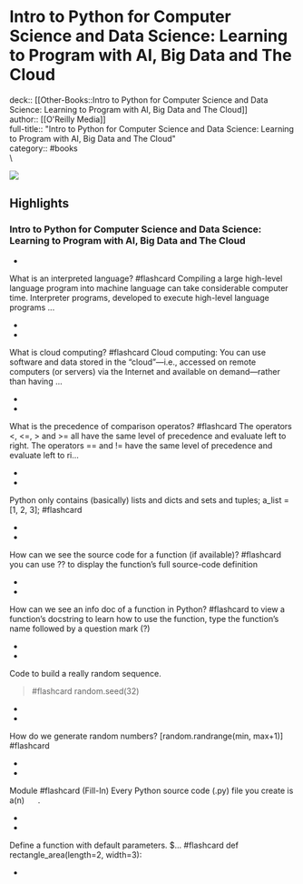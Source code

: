 # Intro to Python for Computer Science and Data Science: Learning to Program with AI, Big Data and The Cloud

deck:: [[Other-Books::Intro to Python for Computer Science and Data Science: Learning to Program with AI, Big Data and The Cloud]]\
author:: [[O'Reilly Media]]\
full-title:: "Intro to Python for Computer Science and Data Science: Learning to Program with AI, Big Data and The Cloud"\
category:: #books\
\

![](https://readwise-assets.s3.amazonaws.com/static/images/article4.6bc1851654a0.png)

## Highlights
### Intro to Python for Computer Science and Data Science: Learning to Program with AI, Big Data and The Cloud
- 
 What is an interpreted language? #flashcard 
    Compiling a large high-level language program into machine language can take considerable computer time. Interpreter programs, developed to execute high-level language programs ...

    
-
- 
 What is cloud computing? #flashcard 
    Cloud computing: You can use software and data stored in the “cloud”—i.e., accessed on remote computers (or servers) via the Internet and available on demand—rather than having ...

    
-
- 
 What is the precedence of comparison operatos? #flashcard 
    The operators <, <=, > and >= all have the same level of precedence and evaluate left to right. The operators == and != have the same level of precedence and evaluate left to ri...
     

    
-
- 

Python only contains (basically) lists and dicts and sets and tuples; a_list = [1, 2, 3]; #flashcard 


    
-
- 
 How can we see the source code for a function (if available)? #flashcard 
    you can use ?? to display the function’s full source-code definition
     

    
-
- 
 How can we see an info doc of a function in Python? #flashcard 
    to view a function’s docstring to learn how to use the function, type the function’s name followed by a question mark (?)
     

    
-
- 
 Code to build a really random sequence. 
   > #flashcard 
    random.seed(32)
     

    
-
- 

How do we generate random numbers? 
     [random.randrange(min, max+1)] #flashcard 


    
-
- 
 Module #flashcard 
    (Fill-In) Every Python source code (.py) file you create is a(n)      .
     

    
-
- 
 Define a function with default parameters. 
   $... #flashcard 
    def rectangle_area(length=2, width=3):
     

    
-
